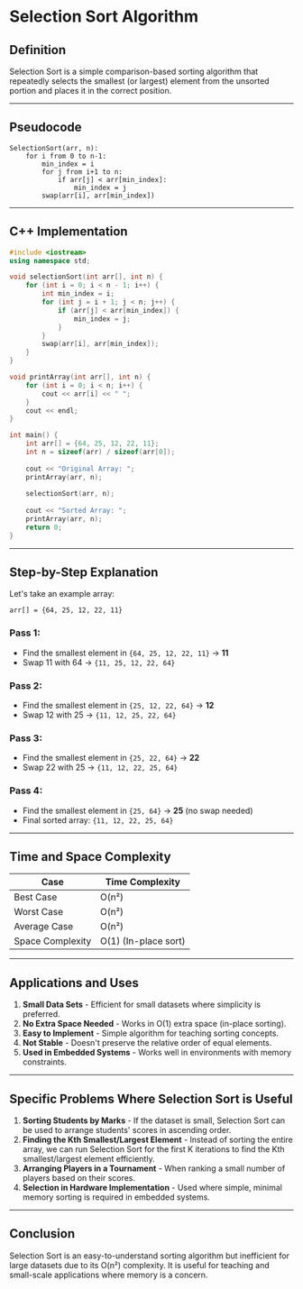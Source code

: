 # Selection Sort Algorithm

## Definition
Selection Sort is a simple comparison-based sorting algorithm that repeatedly selects the smallest (or largest) element from the unsorted portion and places it in the correct position.

---

## Pseudocode
```plaintext
SelectionSort(arr, n):
    for i from 0 to n-1:
        min_index = i
        for j from i+1 to n:
            if arr[j] < arr[min_index]:
                min_index = j
        swap(arr[i], arr[min_index])
```

---

## C++ Implementation
```cpp
#include <iostream>
using namespace std;

void selectionSort(int arr[], int n) {
    for (int i = 0; i < n - 1; i++) {
        int min_index = i;
        for (int j = i + 1; j < n; j++) {
            if (arr[j] < arr[min_index]) {
                min_index = j;
            }
        }
        swap(arr[i], arr[min_index]);
    }
}

void printArray(int arr[], int n) {
    for (int i = 0; i < n; i++) {
        cout << arr[i] << " ";
    }
    cout << endl;
}

int main() {
    int arr[] = {64, 25, 12, 22, 11};
    int n = sizeof(arr) / sizeof(arr[0]);
    
    cout << "Original Array: ";
    printArray(arr, n);
    
    selectionSort(arr, n);
    
    cout << "Sorted Array: ";
    printArray(arr, n);
    return 0;
}
```

---

## Step-by-Step Explanation
Let's take an example array:
```plaintext
arr[] = {64, 25, 12, 22, 11}
```
### **Pass 1:**
- Find the smallest element in `{64, 25, 12, 22, 11}` → **11**
- Swap 11 with 64 → `{11, 25, 12, 22, 64}`

### **Pass 2:**
- Find the smallest element in `{25, 12, 22, 64}` → **12**
- Swap 12 with 25 → `{11, 12, 25, 22, 64}`

### **Pass 3:**
- Find the smallest element in `{25, 22, 64}` → **22**
- Swap 22 with 25 → `{11, 12, 22, 25, 64}`

### **Pass 4:**
- Find the smallest element in `{25, 64}` → **25** (no swap needed)
- Final sorted array: `{11, 12, 22, 25, 64}`

---

## Time and Space Complexity
| Case       | Time Complexity |
|------------|----------------|
| Best Case  | O(n²) |
| Worst Case | O(n²) |
| Average Case | O(n²) |
| Space Complexity | O(1) (In-place sort) |

---

## Applications and Uses
1. **Small Data Sets** - Efficient for small datasets where simplicity is preferred.
2. **No Extra Space Needed** - Works in O(1) extra space (in-place sorting).
3. **Easy to Implement** - Simple algorithm for teaching sorting concepts.
4. **Not Stable** - Doesn't preserve the relative order of equal elements.
5. **Used in Embedded Systems** - Works well in environments with memory constraints.

---

## Specific Problems Where Selection Sort is Useful
1. **Sorting Students by Marks** - If the dataset is small, Selection Sort can be used to arrange students' scores in ascending order.
2. **Finding the Kth Smallest/Largest Element** - Instead of sorting the entire array, we can run Selection Sort for the first K iterations to find the Kth smallest/largest element efficiently.
3. **Arranging Players in a Tournament** - When ranking a small number of players based on their scores.
4. **Selection in Hardware Implementation** - Used where simple, minimal memory sorting is required in embedded systems.

---

## Conclusion
Selection Sort is an easy-to-understand sorting algorithm but inefficient for large datasets due to its O(n²) complexity. It is useful for teaching and small-scale applications where memory is a concern.

